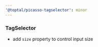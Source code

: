 ```yaml
---
'@toptal/picasso-tagselector': minor
---
```


### TagSelector

- add `size` property to control input size
